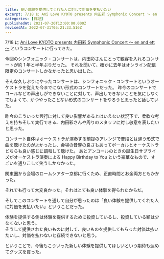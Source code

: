 ```yaml
---
title: 良い体験を提供してくれた人に対して対価を支払いたい
excerpt: 7/18 に Ani Love KYOTO presents 内田彩 Symphonic Concert ～ en and ett ～ というコンサートに行ってきた。
categories: [日記]
publishedAt: 2021-07-20T12:00:00.000Z
revisedAt: 2022-07-31T05:21:33.516Z
---
```


7/18 に [Ani Love KYOTO presents 内田彩 Symphonic Concert ～ en and ett ～](https://anilovekyoto.com/event\_0718.html) というコンサートに行ってきた。

今回のシンフォニック・コンサートは、内田彩さんにとって観客を入れるコンサートが約 1 年と半年ぶりだった。
それを聞いて、確かに去年はオンライン配信限定のコンサートしかなかったと思い出した。

そんな久しぶりにやったコンサートは、シンフォニック・コンサートというオーケストラを従えた今までにない形式のコンサートだった。
昨今のコンサートでコールなどの声出しができないことに対して、声出しできないことを気にしなくてもよくて、かつやったことない形式のコンサートをやろうと思ったと話していた。

昨今のこういった興行に対して良い影響があるとはいえない状況下で、柔軟な考えを持ちそして実行できる、内田彩さんや周りのスタッフに対し敬意を表したいと思った。

コンサート自体はオーケストラが演奏する前提のアレンジで普段とは違う形式で曲を聴けたのがよかったし、会場の音響の良さもあってボーカルとオーケストラどちらも良い感じに調和して聴けた。
あとアンコールのときの誕生日サプライズがオーケストラ演奏による Happy Birthday to You という豪華なもので、すごいを通りこして笑うしかなかった。

関東圏から会場のロームシアター京都に行くため、正直時間とお金両方ともかかった。

それでも行って大変良かった。それはとても良い体験を得られたからだ。

そしてこのコンサートを通して自分が思ったのは「良い体験を提供してくれた人に対価を支払いたい」ということだった。

体験を提供する側は体験を提供するために投資しているし、投資している額は少なくないと思う。\
そうして提供された良いものに対して、良いものを提供してもらった対価は払いたいし、対価を払わないと存続できないと思う。

ということで、今後もこういった新しい体験を提供してほしいという期待も込めてグッズを買った。
